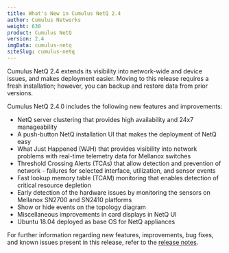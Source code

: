 ```yaml
---
title: What's New in Cumulus NetQ 2.4
author: Cumulus Networks
weight: 630
product: Cumulus NetQ
version: 2.4
imgData: cumulus-netq
siteSlug: cumulus-netq
---
```


Cumulus NetQ 2.4 extends its visibility into network-wide and device issues, and makes deployment easier. Moving to this release requires a fresh installation; however, you can backup and restore data from prior versions.

Cumulus NetQ 2.4.0 includes the following new features and improvements:

- NetQ server clustering that provides high availability and 24x7 manageability
- A push-button NetQ installation UI that makes the deployment of NetQ easy
- What Just Happened (WJH) that provides visibility into network problems with real-time telemetry data for Mellanox switches
- Threshold Crossing Alerts (TCAs) that allow detection and prevention of network - failures for selected interface, utilization, and sensor events
- Fast lookup memory table (TCAM) monitoring that enables detection of critical resource depletion 
- Early detection of the hardware issues by monitoring the sensors on Mellanox SN2700 and SN2410 platforms
- Show or hide events on the topology diagram
- Miscellaneous improvements in card displays in NetQ UI
- Ubuntu 18.04 deployed as base OS for NetQ appliances 

For further information regarding new features, improvements, bug fixes, and known issues present in this release, refer to the [release notes](https://support.cumulusnetworks.com/hc/en-us/articles/360041040413).
